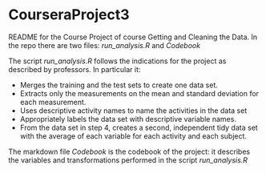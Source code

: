 # CourseraProject3
README for the Course Project of course Getting and Cleaning the Data. 
In the repo there are two files: *run_analysis.R* and *Codebook*

The script *run_analysis.R* follows the indications for the project as described by professors. In particular it: 
- Merges the training and the test sets to create one data set.
- Extracts only the measurements on the mean and standard deviation for each measurement. 
- Uses descriptive activity names to name the activities in the data set
- Appropriately labels the data set with descriptive variable names. 
- From the data set in step 4, creates a second, independent tidy data set with the average of each variable for each activity and each subject.

The markdown file *Codebook* is the codebook of the project: it describes the variables and transformations performed in the script *run_analysis.R*
